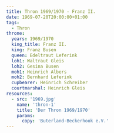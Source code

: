 ```yaml
---
title: Thron 1969/1970 - Franz II.
date: 1969-07-20T20:00:00+01:00
tags:
  - Thron
throne:
  years: 1969/1970
  king_title: Franz II.
  king: Franz Busen
  queen: Edeltraut Leferink
  loh1: Waltraut Gleis
  loh2: Gesina Busen
  moh1: Heinrich Albers
  moh2: Bernhard Leferink
  cupbearer: Heinrich Schreiber
  courtmarshal: Heinrich Gleis
resources:
  - src: '1969.jpg'
    name: 'thron-1'
    title: 'Der Thron 1969/1970'
    params:
      copy: 'Buterland-Beckerhook e.V.'
---
```

